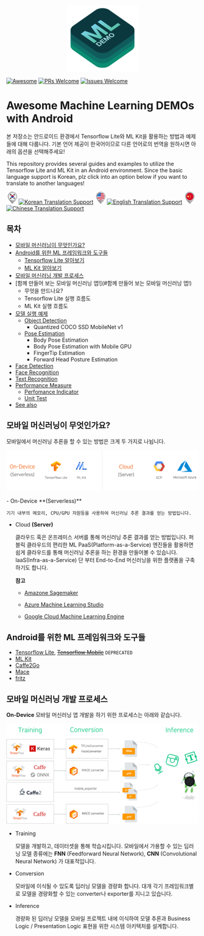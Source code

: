 <p align="center">
<img src="common/awesome-ml-demo-logo.png" width="187" height="174"/>
</p>


[![Awesome](https://cdn.rawgit.com/sindresorhus/awesome/d7305f38d29fed78fa85652e3a63e154dd8e8829/media/badge.svg)](https://github.com/motlabs/awesome-ml-demos-with-android) [![PRs Welcome](https://img.shields.io/badge/PRs-WELCOME!-9cf.svg?style=flat-square)](https://github.com/motlabs/awesome-ml-demos-with-android/pulls) [![Issues Welcome](https://img.shields.io/badge/Issues-WELCOME!-9cf.svg?style=flat-square)](https://github.com/motlabs/awesome-ml-demos-with-android/issues)

# Awesome Machine Learning DEMOs with Android

본 저장소는 안드로이드 환경에서 Tensorflow Lite와 ML Kit을 활용하는 방법과 예제들에 대해 다룹니다. 기본 언어 제공이 한국어이므로 다른 언어로의 번역을 원하시면 아래의 옵션을 선택해주세요!

This repository provides several guides and examples to utilize the Tensorflow Lite and ML Kit in an Android environment. Since the basic language support is Korean, plz click into an option below if you want to translate to another languages!

<img src="common/korean-icon.png" width="32" height="32"/>[![Korean Translation Support](https://img.shields.io/badge/Korean-available-9cf.svg?style=flat)](https://github.com/motlabs/awesome-ml-demos-with-android/blob/master/README.md) <img src="common/english-icon.png" width="32" height="32"/>[![English Translation Support](https://img.shields.io/badge/English-preparing-c6a4be.svg?style=flat)](https://github.com/motlabs/awesome-ml-demos-with-android/blob/master/README.md) <img src="common/chinese-icon.png" width="32" height="32"/>[![Chinese Translation Support](https://img.shields.io/badge/Chinese-preparing-c6a4be.svg?style=flat)](https://github.com/motlabs/awesome-ml-demos-with-android/blob/master/README.md)



## 목차

- [모바일 머신러닝이 무엇인가요?](#모바일-머신러닝이-무엇인가요?)
- [Android를 위한 ML 프레임워크와 도구들](#Android를-위한-ML-프레임워크와-도구들)
  - [Tensorflow Lite 알아보기](#Tensorflow-Lite-알아보기)
  - [ML Kit 알아보기](#ML-Kit-알아보기)
- [모바일 머신러닝 개발 프로세스](#모바일-머신러닝-개발-프로세스)
- [함께 만들어 보는 모바일 머신러닝 앱!](#함께 만들어 보는 모바일 머신러닝 앱!)
  - 무엇을 만드나요?
  - Tensorflow Lite 실행 흐름도
  - ML Kit 실행 흐름도
- [모델 실행 예제](#모델-실행-예제)
  - [Object Detection](#Object-Detection)
    - Quantized COCO SSD MobileNet v1
  - [Pose Estimation](#Pose-Estimation)
    - Body Pose Estimation
    - Body Pose Estimation with Mobile GPU
    - FingerTip Estimation
    - Forward Head Posture Estimation
 - [Face Detection](#Face-Detection)
 - [Face Recognition](#Face-Recognition)
 - [Text Recognition](#Text-Recognition)
- [Performance Measure](#Performance-Measure)
  - [Perfomance Indicator](#Performance-Indicator)
  - [Unit Test](#Unit-Test)
- [See also](#See-Also)



## 모바일 머신러닝이 무엇인가요?

모바일에서 머신러닝 추론을 할 수 있는 방법은 크게 두 가지로 나뉩니다.



<p align="center">
<img src="common/what-is-mobile-ml.png"/>
</p>
- On-Device **(Serverless)**

    기기 내부의 메모리, CPU/GPU 자원등을 사용하여 머신러닝 추론 결과를 얻는 방법입니다.

- Cloud **(Server)**

    클라우드 혹은 온프레미스 서버를 통해 머신러닝 추론 결과를 얻는 방법입니다. 퍼블릭 클라우드의 편리한 ML PaaS(Platform-as-a-Service) 엔진들을 활용하면 쉽게 클라우드를 통해 머신러닝 추론을 하는 환경을 만들어볼 수 있습니다. IaaS(Infra-as-a-Service) 단 부터 End-to-End 머신러닝을 위한 플랫폼을 구축하기도 합니다.

  **참고**

  - [Amazone Sagemaker](https://aws.amazon.com/ko/sagemaker/)

  - [Azure Machine Learning Studio](https://studio.azureml.net/)

  - [Google Cloud Machine Learning Engine](https://cloud.google.com/ml-engine/)

    


## Android를 위한 ML 프레임워크와 도구들

- [Tensorflow Lite](https://www.tensorflow.org/mobile/tflite/), ~~[Tensorflow Mobile](https://www.tensorflow.org/mobile/)~~ `DEPRECATED`
- [ML Kit](https://developers.google.com/ml-kit/)
- [Caffe2Go](https://caffe2.ai/docs/mobile-integration.html)
- [Mace](https://mace.readthedocs.io/en/latest/user_guide/basic_usage.html)
- [fritz](https://www.fritz.ai/)



## 모바일 머신러닝 개발 프로세스

**On-Device** 모바일 머신러닝 앱 개발을 하기 위한 프로세스는 아래와 같습니다.

<p align="center">
<img src="common/mobile-ml-process.png"/>
</p>

- Training

    모델을 개발하고, 데이터셋을 통해 학습시킵니다. 모바일에서 가용할 수 있는 딥러닝 모델 종류에는 **FNN** (Feedforward Neural Network), **CNN** (Convolutional Neural Network) 가 대표적입니다. 

- Conversion

    모바일에 이식될 수 있도록 딥러닝 모델을 경량화 합니다. 대개 각기 프레임워크별로 모델을 경량화할 수 있는 converter나 exporter를 지니고 있습니다.

- Inference

    경량화 된 딥러닝 모델을 모바일 프로젝트 내에 이식하여 모델 추론과 Business Logic / Presentation Logic 표현을 위한 시스템 아키텍처를 설계합니다.

